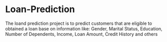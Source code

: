 # Loan-Prediction
The loand prediction project is to predict customers that are eligible to obtained a loan base on information like:
Gender, Marital Status, Education, Number of Dependents, Income, Loan Amount, Credit History and others
